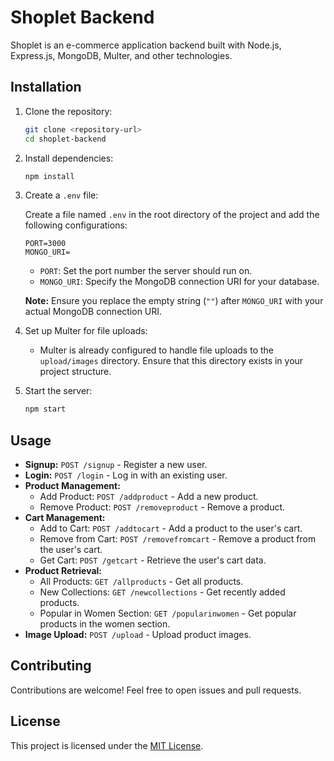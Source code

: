 # Shoplet Backend

Shoplet is an e-commerce application backend built with Node.js, Express.js, MongoDB, Multer, and other technologies.

## Installation

1. Clone the repository:

   ```bash
   git clone <repository-url>
   cd shoplet-backend
   ```

2. Install dependencies:

   ```bash
   npm install
   ```

3. Create a `.env` file:

   Create a file named `.env` in the root directory of the project and add the following configurations:

   ```plaintext
   PORT=3000
   MONGO_URI=
   ```

   - `PORT`: Set the port number the server should run on.
   - `MONGO_URI`: Specify the MongoDB connection URI for your database.

   **Note:** Ensure you replace the empty string (`""`) after `MONGO_URI` with your actual MongoDB connection URI.

4. Set up Multer for file uploads:

   - Multer is already configured to handle file uploads to the `upload/images` directory. Ensure that this directory exists in your project structure.

5. Start the server:

   ```bash
   npm start
   ```

## Usage

- **Signup:** `POST /signup` - Register a new user.
- **Login:** `POST /login` - Log in with an existing user.
- **Product Management:**
  - Add Product: `POST /addproduct` - Add a new product.
  - Remove Product: `POST /removeproduct` - Remove a product.
- **Cart Management:**
  - Add to Cart: `POST /addtocart` - Add a product to the user's cart.
  - Remove from Cart: `POST /removefromcart` - Remove a product from the user's cart.
  - Get Cart: `POST /getcart` - Retrieve the user's cart data.
- **Product Retrieval:**
  - All Products: `GET /allproducts` - Get all products.
  - New Collections: `GET /newcollections` - Get recently added products.
  - Popular in Women Section: `GET /popularinwomen` - Get popular products in the women section.
- **Image Upload:** `POST /upload` - Upload product images.

## Contributing

Contributions are welcome! Feel free to open issues and pull requests.

## License

This project is licensed under the [MIT License](LICENSE).